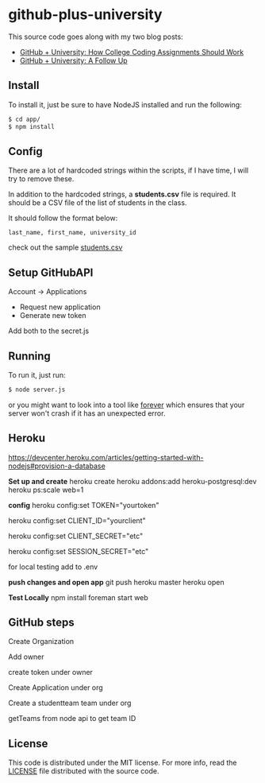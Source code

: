 github-plus-university
======================

This source code goes along with my two blog posts:

- [GitHub + University: How College Coding Assignments Should Work][post1]
- [GitHub + University: A Follow Up][post2]

## Install

To install it, just be sure to have NodeJS installed and run the following:

```bash
$ cd app/
$ npm install
```
## Config

There are a lot of hardcoded strings within the scripts, if I have time, I will
try to remove these.

In addition to the hardcoded strings, a **students.csv** file is required. It
should be a CSV file of the list of students in the class.

It should follow the format below:

```
last_name, first_name, university_id
```

check out the sample [students.csv][students]

## Setup GitHubAPI

Account -> Applications
- Request new application
- Generate new token

Add both to the secret.js

## Running

To run it, just run:

```bash
$ node server.js
```

or you might want to look into a tool like [forever][forever] which ensures that
your server won't crash if it has an unexpected error.

## Heroku

https://devcenter.heroku.com/articles/getting-started-with-nodejs#provision-a-database

__Set up and create__
heroku create
heroku addons:add heroku-postgresql:dev
heroku ps:scale web=1

__config__
heroku config:set TOKEN="yourtoken"

heroku config:set CLIENT_ID="yourclient"

heroku config:set CLIENT_SECRET="etc"

heroku config:set SESSION_SECRET="etc"

for local testing add to .env

__push changes and open app__
git push heroku master
heroku open

__Test Locally__
npm install
foreman start web

## GitHub steps
Create Organization

Add owner

create token under owner

Create Application under org

Create a studentteam team under org

getTeams from node api to get team ID


## License

This code is distributed under the MIT license. For more info, read the
[LICENSE](license) file distributed with the source code.

[forever]: https://github.com/nodejitsu/forever
[license]: /LICENSE
[post1]: http://joshldavis.com/2014/01/19/github-university-how-college-assignments-should-work/
[post2]: http://joshldavis.com/2014/06/30/github-university-follow-up/
[students]: /app/students.csv
